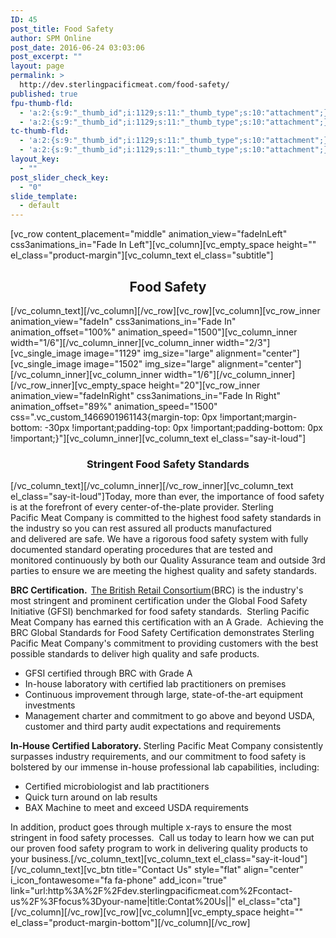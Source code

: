 ```yaml
---
ID: 45
post_title: Food Safety
author: SPM Online
post_date: 2016-06-24 03:03:06
post_excerpt: ""
layout: page
permalink: >
  http://dev.sterlingpacificmeat.com/food-safety/
published: true
fpu-thumb-fld:
  - 'a:2:{s:9:"_thumb_id";i:1129;s:11:"_thumb_type";s:10:"attachment";}'
  - 'a:2:{s:9:"_thumb_id";i:1129;s:11:"_thumb_type";s:10:"attachment";}'
tc-thumb-fld:
  - 'a:2:{s:9:"_thumb_id";i:1129;s:11:"_thumb_type";s:10:"attachment";}'
  - 'a:2:{s:9:"_thumb_id";i:1129;s:11:"_thumb_type";s:10:"attachment";}'
layout_key:
  - ""
post_slider_check_key:
  - "0"
slide_template:
  - default
---
```

[vc_row content_placement="middle" animation_view="fadeInLeft" css3animations_in="Fade In Left"][vc_column][vc_empty_space height="" el_class="product-margin"][vc_column_text el_class="subtitle"]
<h2 style="text-align: center;">Food Safety</h2>
[/vc_column_text][/vc_column][/vc_row][vc_row][vc_column][vc_row_inner animation_view="fadeIn" css3animations_in="Fade In" animation_offset="100%" animation_speed="1500"][vc_column_inner width="1/6"][/vc_column_inner][vc_column_inner width="2/3"][vc_single_image image="1129" img_size="large" alignment="center"][vc_single_image image="1502" img_size="large" alignment="center"][/vc_column_inner][vc_column_inner width="1/6"][/vc_column_inner][/vc_row_inner][vc_empty_space height="20"][vc_row_inner animation_view="fadeInRight" css3animations_in="Fade In Right" animation_offset="89%" animation_speed="1500" css=".vc_custom_1466901961143{margin-top: 0px !important;margin-bottom: -30px !important;padding-top: 0px !important;padding-bottom: 0px !important;}"][vc_column_inner][vc_column_text el_class="say-it-loud"]
<h3 style="text-align: center;">Stringent Food Safety Standards</h3>
[/vc_column_text][/vc_column_inner][/vc_row_inner][vc_column_text el_class="say-it-loud"]Today, more than ever, the importance of food safety is at the forefront of every center-of-the-plate provider. Sterling Pacific Meat Company is committed to the highest food safety standards in the industry so you can rest assured all products manufactured and delivered are safe. We have a rigorous food safety system with fully documented standard operating procedures that are tested and monitored continuously by both our Quality Assurance team and outside 3rd parties to ensure we are meeting the highest quality and safety standards.

<strong>BRC Certification.  </strong><a href="http://cts.businesswire.com/ct/CT?id=smartlink&amp;url=http%3A%2F%2Fwww.brcglobalstandards.com%2F&amp;esheet=51304456&amp;newsitemid=20160321005812&amp;lan=en-US&amp;anchor=British+Retail+Consortium&amp;index=1&amp;md5=3208fc001651f6c8de1a59ee8cc1e1fe" target="_blank" rel="nofollow">The British Retail Consortium</a>(BRC) is the industry's most stringent and prominent certification under the Global Food Safety Initiative (GFSI) benchmarked for food safety standards.  Sterling Pacific Meat Company has earned this certification with an A Grade.  Achieving the BRC Global Standards for Food Safety Certification demonstrates Sterling Pacific Meat Company's commitment to providing customers with the best possible standards to deliver high quality and safe products.
<ul>
 	<li>GFSI certified through BRC with Grade A</li>
 	<li>In-house laboratory with certified lab practitioners on premises</li>
 	<li>Continuous improvement through large, state-of-the-art equipment investments</li>
 	<li>Management charter and commitment to go above and beyond USDA, customer and third party audit expectations and requirements</li>
</ul>
<strong>In-House Certified Laboratory. </strong>Sterling Pacific Meat Company consistently surpasses industry requirements, and our commitment to food safety is bolstered by our immense in-house professional lab capabilities, including:
<ul>
 	<li>Certified microbiologist and lab practitioners</li>
 	<li>Quick turn around on lab results</li>
 	<li>BAX Machine to meet and exceed USDA requirements</li>
</ul>
In addition, product goes through multiple x-rays to ensure the most stringent in food safety processes.  Call us today to learn how we can put our proven food safety program to work in delivering quality products to your business.[/vc_column_text][vc_column_text el_class="say-it-loud"][/vc_column_text][vc_btn title="Contact Us" style="flat" align="center" i_icon_fontawesome="fa fa-phone" add_icon="true" link="url:http%3A%2F%2Fdev.sterlingpacificmeat.com%2Fcontact-us%2F%3Ffocus%3Dyour-name|title:Contat%20Us||" el_class="cta"][/vc_column][/vc_row][vc_row][vc_column][vc_empty_space height="" el_class="product-margin-bottom"][/vc_column][/vc_row]